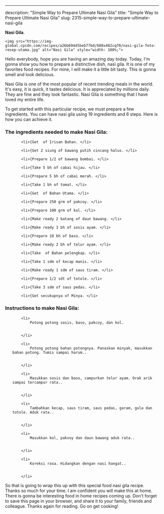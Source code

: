 ---
description: "Simple Way to Prepare Ultimate Nasi Gila"
title: "Simple Way to Prepare Ultimate Nasi Gila"
slug: 2315-simple-way-to-prepare-ultimate-nasi-gila

<p>
	<strong>Nasi Gila</strong>. 
	
</p>
<p>
	
	<img src="https://img-global.cpcdn.com/recipes/a26b69445beb77bd/680x482cq70/nasi-gila-foto-resep-utama.jpg" alt="Nasi Gila" style="width: 100%;">
	
	
</p>
<p>
	Hello everybody, hope you are having an amazing day today. Today, I'm gonna show you how to prepare a distinctive dish, nasi gila. It is one of my favorites food recipes. For mine, I will make it a little bit tasty. This is gonna smell and look delicious.
</p>
	
<p>
	Nasi Gila is one of the most popular of recent trending meals in the world. It's easy, it is quick, it tastes delicious. It is appreciated by millions daily. They are fine and they look fantastic. Nasi Gila is something that I have loved my entire life.
</p>
<p>
	
</p>

<p>
To get started with this particular recipe, we must prepare a few ingredients. You can have nasi gila using 19 ingredients and 6 steps. Here is how you can achieve it.
</p>

<h3>The ingredients needed to make Nasi Gila:</h3>

<ol>
	
		<li>{Get  of Irisan Bahan. </li>
	
		<li>{Get 2 siung of bawang putih cincang halus. </li>
	
		<li>{Prepare 1/2 of bawang bombai. </li>
	
		<li>{Take 5 bh of cabai hijau. </li>
	
		<li>{Prepare 5 bh of cabai merah. </li>
	
		<li>{Take 1 bh of tomat. </li>
	
		<li>{Get  of Bahan Utama. </li>
	
		<li>{Prepare 250 grm of pakcoy. </li>
	
		<li>{Prepare 100 grm of kol. </li>
	
		<li>{Make ready 2 batang of daun bawang. </li>
	
		<li>{Make ready 3 bh of sosis ayam. </li>
	
		<li>{Prepare 10 bh of baso. </li>
	
		<li>{Make ready 2 bh of telur ayam. </li>
	
		<li>{Take  of Bahan pelengkap. </li>
	
		<li>{Take 1 sdm of kecap manis. </li>
	
		<li>{Make ready 1 sdm of saus tiram. </li>
	
		<li>{Prepare 1/2 sdt of totole. </li>
	
		<li>{Take 3 sdm of saus pedas. </li>
	
		<li>{Get secukupnya of Minya. </li>
	
</ol>
<p>
	
</p>

<h3>Instructions to make Nasi Gila:</h3>

<ol>
	
		<li>
			Potong potong sosis, baso, pakcoy, dan kol.
			
			
		</li>
	
		<li>
			Potong potong bahan potongnya. Panaskan minyak, masukkan bahan potong. Tumis sampai harum..
			
			
		</li>
	
		<li>
			Masukkan sosis dan baso, campurkan telur ayam. Orak arik sampai tercampur rata..
			
			
		</li>
	
		<li>
			Tambahkan kecap, saus tiram, saus pedas, garam, gula dan totole. Aduk rata..
			
			
		</li>
	
		<li>
			Masukkan kol, pakvoy dan daun bawang aduk rata..
			
			
		</li>
	
		<li>
			Koreksi rasa. Hidangkan dengan nasi hangat..
			
			
		</li>
	
</ol>

<p>
	
</p>

<p>
	So that is going to wrap this up with this special food nasi gila recipe. Thanks so much for your time. I am confident you will make this at home. There is gonna be interesting food in home recipes coming up. Don't forget to save this page in your browser, and share it to your family, friends and colleague. Thanks again for reading. Go on get cooking!
</p>
